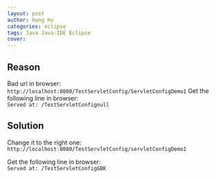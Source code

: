 ```yaml
---
layout: post
author: Hang Hu
categories: eclipse
tags: Java Java-IDE Eclipse 
cover: 
---
```


## Reason

Bad url in browser:  
`http://localhost:8080/TestServletConfig/ServletConfigDemo1`
Get the following line in browser:  
`Served at: /TestServletConfignull`

## Solution

Change it to the right one:  
`http://localhost:8080/TestServletConfig/servletConfigDemo1`

Get the following line in browser:  
`Served at: /TestServletConfigGBK`
